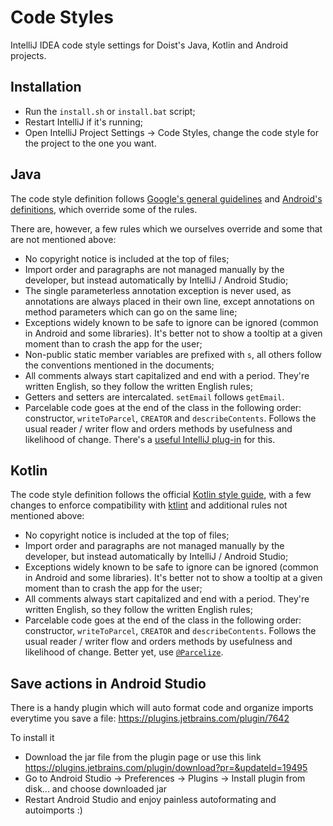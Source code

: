 # Code Styles

IntelliJ IDEA code style settings for Doist's Java, Kotlin and Android projects.

## Installation

- Run the `install.sh` or `install.bat` script;
- Restart IntelliJ if it's running;
- Open IntelliJ Project Settings -> Code Styles, change the code style for the project to the one you want.

## Java

The code style definition follows [Google's general guidelines](https://google.github.io/styleguide/javaguide.html) and [Android's definitions](http://source.android.com/source/code-style.html), which override some of the rules.

There are, however, a few rules which we ourselves override and some that are not mentioned above:

- No copyright notice is included at the top of files;
- Import order and paragraphs are not managed manually by the developer, but instead automatically by IntelliJ / Android Studio;
- The single parameterless annotation exception is never used, as annotations are always placed in their own line, except annotations on method parameters which can go on the same line;
- Exceptions widely known to be safe to ignore can be ignored (common in Android and some libraries). It's better not to show a tooltip at a given moment than to crash the app for the user;
- Non-public static member variables are prefixed with `s`, all others follow the conventions mentioned in the documents;
- All comments always start capitalized and end with a period. They're written English, so they follow the written English rules;
- Getters and setters are intercalated. `setEmail` follows `getEmail`.
- Parcelable code goes at the end of the class in the following order: constructor, `writeToParcel`, `CREATOR` and `describeContents`. Follows the usual reader / writer flow and orders methods by usefulness and likelihood of change. There's a [useful IntelliJ plug-in](https://github.com/goncalossilva/android-parcelable-intellij-plugin/raw/master/android-parcelable-intellij-plugin.jar) for this.

## Kotlin

The code style definition follows the official [Kotlin style guide](https://kotlinlang.org/docs/reference/coding-conventions.html), with a few changes to enforce compatibility with [ktlint](https://github.com/pinterest/ktlint) and additional rules not mentioned above:
- No copyright notice is included at the top of files;
- Import order and paragraphs are not managed manually by the developer, but instead automatically by IntelliJ / Android Studio;
- Exceptions widely known to be safe to ignore can be ignored (common in Android and some libraries). It's better not to show a tooltip at a given moment than to crash the app for the user;
- All comments always start capitalized and end with a period. They're written English, so they follow the written English rules;
- Parcelable code goes at the end of the class in the following order: constructor, `writeToParcel`, `CREATOR` and `describeContents`. Follows the usual reader / writer flow and orders methods by usefulness and likelihood of change. Better yet, use [`@Parcelize`](https://github.com/Kotlin/KEEP/blob/master/proposals/extensions/android-parcelable.md).
 
## Save actions in Android Studio

There is a handy plugin which will auto format code and organize imports everytime you save a file:
https://plugins.jetbrains.com/plugin/7642

To install it
* Download the jar file from the plugin page or use this link https://plugins.jetbrains.com/plugin/download?pr=&updateId=19495
* Go to Android Studio -> Preferences -> Plugins -> Install plugin from disk... and choose downloaded jar
* Restart Android Studio and enjoy painless autoformating and autoimports :)
